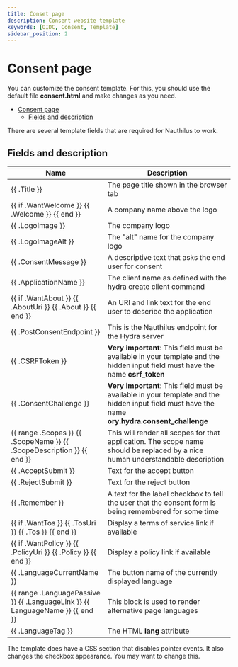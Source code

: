 ```yaml
---
title: Conset page
description: Consent website template
keywords: [OIDC, Consent, Template]
sidebar_position: 2
---
```

# Consent page

You can customize the consent template. For this, you should use the default file **consent.html** and make changes as
you need.


<!-- TOC -->
* [Consent page](#consent-page)
  * [Fields and description](#fields-and-description)
<!-- TOC -->

There are several template fields that are required for Nauthilus to work.

## Fields and description

| Name                                                                                          | Description                                                                                                                                     |
|-----------------------------------------------------------------------------------------------|-------------------------------------------------------------------------------------------------------------------------------------------------|
| \{\{ .Title \}\}                                                                              | The page title shown in the browser tab                                                                                                         |
| \{\{ if .WantWelcome \}\} \{\{ .Welcome \}\} \{\{ end \}\}                                    | A company name above the logo                                                                                                                   |
| \{\{ .LogoImage \}\}                                                                          | The company logo                                                                                                                                |
| \{\{ .LogoImageAlt \}\}                                                                       | The "alt" name for the company logo                                                                                                             |
| \{\{ .ConsentMessage \}\}                                                                     | A descriptive text that asks the end user for consent                                                                                           |
| \{\{ .ApplicationName \}\}                                                                    | The client name as defined with the hydra create client command                                                                                 |
| \{\{ if .WantAbout \}\} \{\{ .AboutUri \}\} \{\{ .About \}\} \{\{ end \}\}                    | An URI and link text for the end user to describe the application                                                                               |
| \{\{ .PostConsentEndpoint \}\}                                                                | This is the Nauthilus endpoint for the Hydra server                                                                                             |
| \{\{ .CSRFToken \}\}                                                                          | **Very important**: This field must be available in your template and the hidden input field must have the name **csrf_token**                  |
| \{\{ .ConsentChallenge \}\}                                                                   | **Very important**: This field must be available in your template and the hidden input field must have the name **ory.hydra.consent_challenge** |
| \{\{ range .Scopes \}\} \{\{ .ScopeName \}\} \{\{ .ScopeDescription \}\}  \{\{ end \}\}       | This will render all scopes for that application. The scope name should be replaced by a nice human understandable description                  |
| \{\{ .AcceptSubmit \}\}                                                                       | Text for the accept button                                                                                                                      |
| \{\{ .RejectSubmit \}\}                                                                       | Text for the reject button                                                                                                                      |
| \{\{ .Remember \}\}                                                                           | A text for the label checkbox to tell the user that the consent form is being remembered for some time                                          |
| \{\{ if .WantTos \}\} \{\{ .TosUri \}\} \{\{ .Tos \}\} \{\{ end \}\}                          | Display a terms of service link if available                                                                                                    |
| \{\{ if .WantPolicy \}\} \{\{ .PolicyUri \}\} \{\{ .Policy \}\} \{\{ end \}\}                 | Display a policy link if available                                                                                                              |
| \{\{ .LanguageCurrentName \}\}                                                                | The button name of the currently displayed language                                                                                             |
| \{\{ range .LanguagePassive \}\} \{\{ .LanguageLink \}\} \{\{ LanguageName \}\} \{\{ end \}\} | This block is used to render alternative page languages                                                                                         | 
| \{\{ .LanguageTag \}\}                                                                        | The HTML **lang** attribute                                                                                                                     |

The template does have a CSS section that disables pointer events. It also changes the checkbox appearance. You may
want to change this.
